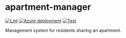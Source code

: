 # apartment-manager

[![Lint](https://github.com/Serious-senpai/resident-manager/actions/workflows/lint.yml/badge.svg)](https://github.com/Serious-senpai/resident-manager/actions/workflows/lint.yml)
[![Azure deployment](https://github.com/Serious-senpai/resident-manager/actions/workflows/deploy.yml/badge.svg)](https://github.com/Serious-senpai/resident-manager/actions/workflows/deploy.yml)
[![Test](https://github.com/Serious-senpai/resident-manager/actions/workflows/test.yml/badge.svg)](https://github.com/Serious-senpai/resident-manager/actions/workflows/test.yml)

Management system for residents sharing an apartment.
